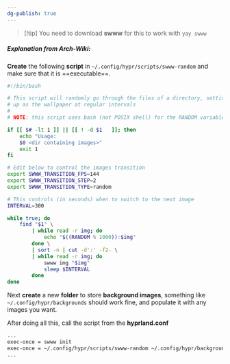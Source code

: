 ```yaml
---
dg-publish: true
---
```

> [!tip] You need to download **swww** for this to work with `yay swww`
##### Explanation from Arch-Wiki:
**Create** the following **script** in `~/.config/hypr/scripts/swww-random` and make sure that it is ==executable==.

```bash
#!/bin/bash

# This script will randomly go through the files of a directory, setting it
# up as the wallpaper at regular intervals
#
# NOTE: this script uses bash (not POSIX shell) for the RANDOM variable

if [[ $# -lt 1 ]] || [[ ! -d $1   ]]; then
	echo "Usage:
	$0 <dir containing images>"
	exit 1
fi

# Edit below to control the images transition
export SWWW_TRANSITION_FPS=144
export SWWW_TRANSITION_STEP=2
export SWWW_TRANSITION_TYPE=random

# This controls (in seconds) when to switch to the next image
INTERVAL=300

while true; do
	find "$1" \
		| while read -r img; do
			echo "$((RANDOM % 1000)):$img"
		done \
		| sort -n | cut -d':' -f2- \
		| while read -r img; do
			swww img "$img"
			sleep $INTERVAL
		done
done
```
Next **create** a new **folder** to store **background images**, something like `~/.config/hypr/backgrounds` should work fine, and populate it with any images you want.

After doing all this, call the script from the **hyprland.conf**
```bash
...
exec-once = swww init
exec-once = ~/.config/hypr/scripts/swww-random ~/.config/hypr/backgrounds
...
```
